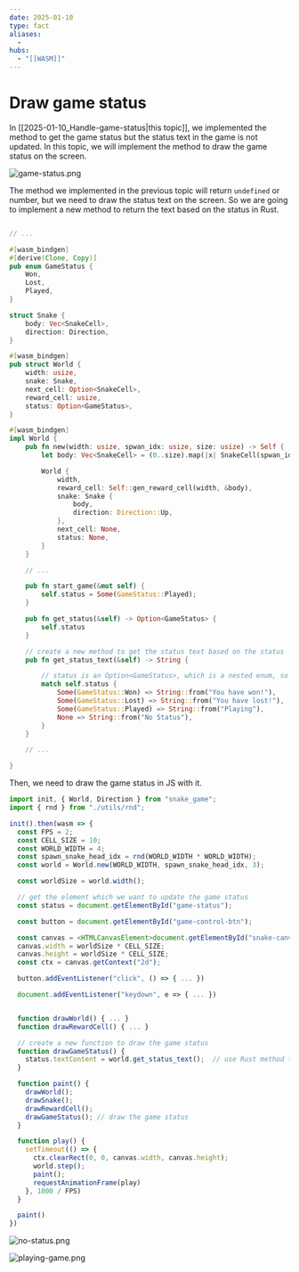 ```yaml
---
date: 2025-01-10
type: fact
aliases:
  -
hubs:
  - "[[WASM]]"
---
```


# Draw game status

In [[2025-01-10_Handle-game-status|this topic]], we implemented the method to get the game status but the status text in the game is not updated. In this topic, we will implement the method to draw the game status on the screen.


![game-status.png](../assets/imgs/game-status.png)

The method we implemented in the previous topic will return `undefined` or number, but we need to draw the status text on the screen. So we are going to implement a new method to return the text based on the status in Rust.

```rs

// ...

#[wasm_bindgen]
#[derive(Clone, Copy)]
pub enum GameStatus {
    Won,
    Lost,
    Played,
}

struct Snake {
    body: Vec<SnakeCell>,
    direction: Direction,
}

#[wasm_bindgen]
pub struct World {
    width: usize,
    snake: Snake,
    next_cell: Option<SnakeCell>,
    reward_cell: usize,
    status: Option<GameStatus>,
}

#[wasm_bindgen]
impl World {
    pub fn new(width: usize, spwan_idx: usize, size: usize) -> Self {
        let body: Vec<SnakeCell> = (0..size).map(|x| SnakeCell(spwan_idx + x)).collect();

        World {
            width,
            reward_cell: Self::gen_reward_cell(width, &body),
            snake: Snake {
                body,
                direction: Direction::Up,
            },
            next_cell: None,
            status: None,
        }
    }

    // ...

    pub fn start_game(&mut self) {
        self.status = Some(GameStatus::Played);
    }

    pub fn get_status(&self) -> Option<GameStatus> {
        self.status
    }

    // create a new method to get the status text based on the status
    pub fn get_status_text(&self) -> String {

        // status is an Option<GameStatus>, which is a nested enum, so we need to match it on all the possible
        match self.status {
            Some(GameStatus::Won) => String::from("You have won!"),
            Some(GameStatus::Lost) => String::from("You have lost!"),
            Some(GameStatus::Played) => String::from("Playing"),
            None => String::from("No Status"),
        }
    }

    // ...

}
```

Then, we need to draw the game status in JS with it.

```ts
import init, { World, Direction } from "snake_game";
import { rnd } from "./utils/rnd";

init().then(wasm => {
  const FPS = 2;
  const CELL_SIZE = 10;
  const WORLD_WIDTH = 4;
  const spawn_snake_head_idx = rnd(WORLD_WIDTH * WORLD_WIDTH);
  const world = World.new(WORLD_WIDTH, spawn_snake_head_idx, 3);

  const worldSize = world.width();

  // get the element which we want to update the game status
  const status = document.getElementById("game-status");

  const button = document.getElementById("game-control-btn");

  const canvas = <HTMLCanvasElement>document.getElementById("snake-canvas");
  canvas.width = worldSize * CELL_SIZE;
  canvas.height = worldSize * CELL_SIZE;
  const ctx = canvas.getContext("2d");

  button.addEventListener("click", () => { ... })

  document.addEventListener("keydown", e => { ... })


  function drawWorld() { ... }
  function drawRewardCell() { ... }

  // create a new function to draw the game status
  function drawGameStatus() {
    status.textContent = world.get_status_text();  // use Rust method to get the status text and update the element
  }

  function paint() {
    drawWorld();
    drawSnake();
    drawRewardCell();
    drawGameStatus(); // draw the game status
  }

  function play() {
    setTimeout(() => {
      ctx.clearRect(0, 0, canvas.width, canvas.height);
      world.step();
      paint();
      requestAnimationFrame(play)
    }, 1000 / FPS)
  }

  paint()
})
```

![no-status.png](../assets/imgs/no-status.png)

![playing-game.png](../assets/imgs/playing-game.png)



